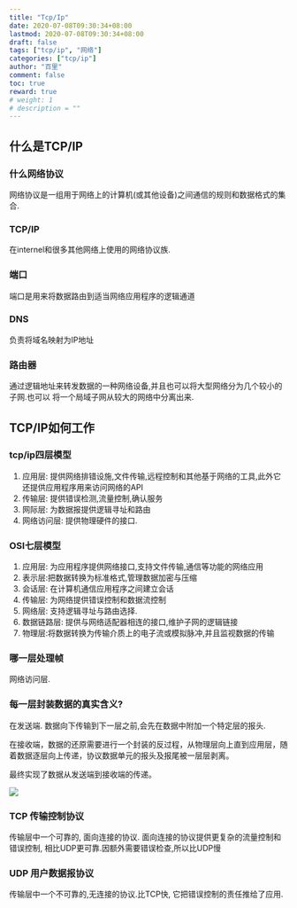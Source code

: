 ```yaml
---
title: "Tcp/Ip"
date: 2020-07-08T09:30:34+08:00
lastmod: 2020-07-08T09:30:34+08:00
draft: false
tags: ["tcp/ip", "网络"]
categories: ["tcp/ip"]
author: "百里"
comment: false
toc: true
reward: true
# weight: 1
# description = ""
---
```


##  什么是TCP/IP
### 什么网络协议
网络协议是一组用于网络上的计算机(或其他设备)之间通信的规则和数据格式的集合.
### TCP/IP
在internel和很多其他网络上使用的网络协议族.
### 端口
端口是用来将数据路由到适当网络应用程序的逻辑通道
### DNS
负责将域名映射为IP地址
### 路由器
通过逻辑地址来转发数据的一种网络设备,并且也可以将大型网络分为几个较小的子网.也可以 将一个局域子网从较大的网络中分离出来.
## TCP/IP如何工作
### tcp/ip四层模型
1. 应用层: 提供网络排错设施,文件传输,远程控制和其他基于网络的工具,此外它还提供应用程序用来访问网络的API
2. 传输层: 提供错误检测,流量控制,确认服务
3. 网际层: 为数据报提供逻辑寻址和路由
4. 网络访问层: 提供物理硬件的接口.
### OSI七层模型
1. 应用层: 为应用程序提供网络接口,支持文件传输,通信等功能的网络应用
2. 表示层:把数据转换为标准格式,管理数据加密与压缩
3. 会话层: 在计算机通信应用程序之间建立会话
4. 传输层: 为网络提供错误控制和数据流控制
5. 网络层: 支持逻辑寻址与路由选择.
6. 数据链路层: 提供与网络适配器相连的接口,维护子网的逻辑链接
7. 物理层:将数据转换为传输介质上的电子流或模拟脉冲,并且监视数据的传输
### 哪一层处理帧
网络访问层.
### 每一层封装数据的真实含义?
在发送端. 数据向下传输到下一层之前,会先在数据中附加一个特定层的报头.

在接收端，数据的还原需要进行一个封装的反过程，从物理层向上直到应用层，随着数据逐层向上传递，协议数据单元的报头及报尾被一层层剥离。

最终实现了数据从发送端到接收端的传递。

![](https://cdn.jsdelivr.net/gh/yezihack/assets@master/b/20200708102218?imageslim)
### TCP 传输控制协议
传输层中一个可靠的, 面向连接的协议. 面向连接的协议提供更复杂的流量控制和错误控制, 相比UDP更可靠.因额外需要错误检查,所以比UDP慢
### UDP 用户数据报协议
传输层中一个不可靠的,无连接的协议.比TCP快, 它把错误控制的责任推给了应用.